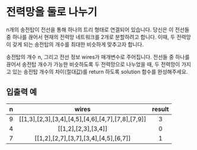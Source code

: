 # 전력망을 둘로 나누기

n개의 송전탑이 전선을 통해 하나의 트리 형태로 연결되어 있습니다. 당신은 이 전선들 중 하나를 끊어서 현재의 전력망 네트워크를 2개로 분할하려고 합니다. 이때, 두 전력망이 갖게 되는 송전탑의 개수를 최대한 비슷하게 맞추고자 합니다.

송전탑의 개수 n, 그리고 전선 정보 wires가 매개변수로 주어집니다. 전선들 중 하나를 끊어서 송전탑 개수가 가능한 비슷하도록 두 전력망으로 나누었을 때, 두 전력망이 가지고 있는 송전탑 개수의 차이(절대값)를 return 하도록 solution 함수를 완성해주세요.

## 입출력 예
| n |	wires |	result |
| :-----: | :------: | :------: |
| 9 |	[[1,3],[2,3],[3,4],[4,5],[4,6],[4,7],[7,8],[7,9]] |	3 |
| 4 |	[[1,2],[2,3],[3,4]] |	0 |
| 7 |	[[1,2],[2,7],[3,7],[3,4],[4,5],[6,7]] |	1 |
